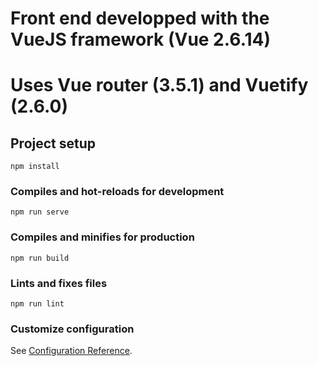 # Front end developped with the VueJS framework (Vue 2.6.14)
# Uses Vue router (3.5.1) and Vuetify (2.6.0)

## Project setup
```
npm install
```

### Compiles and hot-reloads for development
```
npm run serve
```

### Compiles and minifies for production
```
npm run build
```

### Lints and fixes files
```
npm run lint
```

### Customize configuration
See [Configuration Reference](https://cli.vuejs.org/config/).
